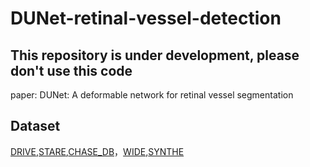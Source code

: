 # DUNet-retinal-vessel-detection
## This repository is under development, please don't use this code

paper: DUNet: A deformable network for retinal vessel segmentation

## Dataset
[DRIVE](http://www.isi.uu.nl/Research/Databases/DRIVE/),[STARE](http://cecas.clemson.edu/~ahoover/stare/),[CHASE_DB](https://blogs.kingston.ac.uk/retinal/chasedb1/)，[WIDE](http://people.duke.edu/~sf59/Estrada_PAMI_2015_dataset.htm),[SYNTHE](https://doi.org/10.1016/j.media.2018.07.001)

